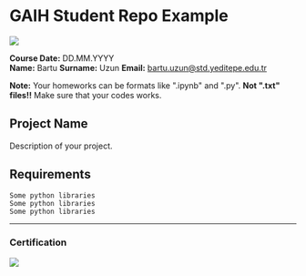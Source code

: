 # GAIH Student Repo Example
![](img/logo.png)

**Course Date:** DD.MM.YYYY  
**Name:** Bartu 
**Surname:** Uzun 
**Email:** bartu.uzun@std.yeditepe.edu.tr

**Note:** Your homeworks can be formats like ".ipynb" and ".py". **Not ".txt" files!!** Make sure that your codes works.  

## Project Name
Description of your project.

## Requirements
```
Some python libraries
Some python libraries
Some python libraries
```
---

### Certification
![](img/certificate_ex.png)

